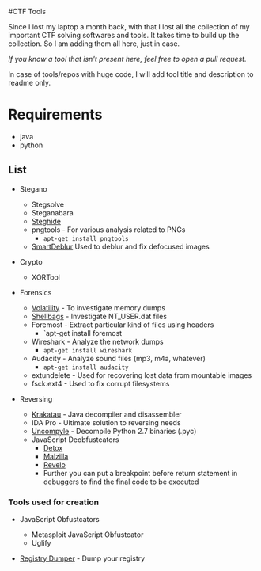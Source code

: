#CTF Tools

Since I lost my laptop a month back, with that I lost all the collection of my important CTF solving softwares and tools. It takes time to build up the collection. So I am adding them all here, just in case.

_If you know a tool that isn't present here, feel free to open a pull request._

In case of tools/repos with huge code, I will add tool title and description to readme only.

# Requirements

- java
- python

## List

- Stegano
  - Stegsolve
  - Steganabara
  - [Steghide](http://steghide.sourceforge.net/)
  - pngtools - For various analysis related to PNGs
    - `apt-get install pngtools`
  - [SmartDeblur](https://github.com/Y-Vladimir/SmartDeblur) Used to deblur and fix defocused images

- Crypto
  - XORTool

- Forensics
  - [Volatility](https://github.com/volatilityfoundation/volatility) - To investigate memory dumps
  - [Shellbags](https://github.com/williballenthin/shellbags) - Investigate NT\_USER.dat files
  - Foremost - Extract particular kind of files using headers
    - `apt-get install foremost
  - Wireshark - Analyze the network dumps
    - `apt-get install wireshark`
  - Audacity - Analyze sound files (mp3, m4a, whatever)
    - `apt-get install audacity`
  - extundelete - Used for recovering lost data from mountable images
  - fsck.ext4 - Used to fix corrupt filesystems

- Reversing
  - [Krakatau](https://github.com/Storyyeller/Krakatau) - Java decompiler and disassembler
  - IDA Pro - Ultimate solution to reversing needs
  - [Uncompyle](https://github.com/williballenthin/shellbags) - Decompile Python 2.7 binaries (.pyc)
  - JavaScript Deobfustcators
	- [Detox](http://relentless-coding.org/projects/jsdetox/install)
	- [Malzilla](http://malzilla.sourceforge.net/downloads.html)
	- [Revelo](http://www.kahusecurity.com/tools/Revelo_v0.6.zip)
	- Further you can put a breakpoint before return statement in debuggers to find the final code to be executed


### Tools used for creation

- JavaScript Obfustcators
	- Metasploit JavaScript Obfustcator
	- Uglify

- [Registry Dumper](http://www.kahusecurity.com/tools/RegistryDumper_v0.1.zip) - Dump your registry

